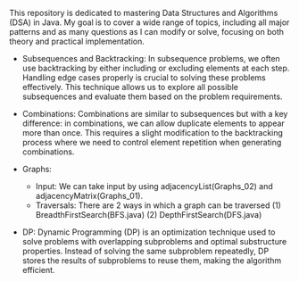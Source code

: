 This repository is dedicated to mastering Data Structures and Algorithms (DSA) in Java. My goal is to cover a wide range of topics, including all major patterns and as many questions as I can modify or solve, focusing on both theory and practical implementation.

- Subsequences and Backtracking:
In subsequence problems, we often use backtracking by either including or excluding elements at each step. Handling edge cases properly is crucial to solving these problems effectively. This technique allows us to explore all possible subsequences and evaluate them based on the problem requirements.

- Combinations:
Combinations are similar to subsequences but with a key difference: in combinations, we can allow duplicate elements to appear more than once. This requires a slight modification to the backtracking process where we need to control element repetition when generating combinations.

- Graphs:
  - Input: We can take input by using adjacencyList(Graphs_02) and adjacencyMatrix(Graphs_01).
  - Traversals: There are 2 ways in which a graph can be traversed (1) BreadthFirstSearch(BFS.java) (2)     DepthFirstSearch(DFS.java)

- DP: Dynamic Programming (DP) is an optimization technique used to solve problems with overlapping subproblems and optimal substructure properties. Instead of solving the same subproblem repeatedly, DP stores the results of subproblems to reuse them, making the algorithm efficient.

  

